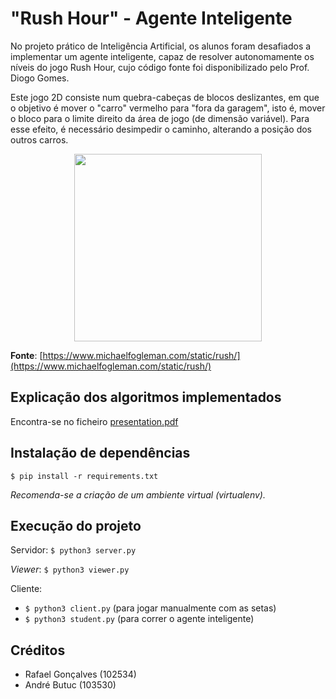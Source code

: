 # "Rush Hour" - Agente Inteligente

No projeto prático de Inteligência Artificial, os alunos foram desafiados a implementar um agente inteligente, capaz de resolver autonomamente os níveis do jogo Rush Hour, cujo código fonte foi disponibilizado pelo Prof. Diogo Gomes.

Este jogo 2D consiste num quebra-cabeças de blocos deslizantes, em que o objetivo é mover o "carro" vermelho para "fora da garagem", isto é, mover o bloco para o limite direito da área de jogo (de dimensão variável). Para esse efeito, é necessário desimpedir o caminho, alterando a posição dos outros carros.

<div style="text-align:center">
<img src="https://www.michaelfogleman.com/static/rush/top15.png?bust=1531758494" width="300">
</div>

**Fonte**: [https://www.michaelfogleman.com/static/rush/](https://www.michaelfogleman.com/static/rush/)


## Explicação dos algoritmos implementados
Encontra-se no ficheiro [presentation.pdf](presentation.pdf)

## Instalação de dependências

`$ pip install -r requirements.txt`

_Recomenda-se a criação de um ambiente virtual (virtualenv)._

## Execução do projeto
Servidor:
`$ python3 server.py`

*Viewer*:
`$ python3 viewer.py`

Cliente:
- `$ python3 client.py` (para jogar manualmente com as setas)
- `$ python3 student.py` (para correr o agente inteligente)

## Créditos
- Rafael Gonçalves (102534)
- André Butuc (103530)